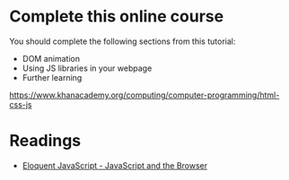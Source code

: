 # Complete this online course

You should complete the following sections from this tutorial:

- DOM animation
- Using JS libraries in your webpage
- Further learning

https://www.khanacademy.org/computing/computer-programming/html-css-js


# Readings

- [Eloquent JavaScript - JavaScript and the Browser](https://eloquentjavascript.net/13_browser.html)


